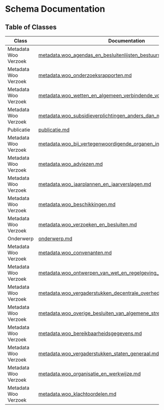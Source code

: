 # Schema Documentation

## Table of Classes

| Class | Documentation |
|-------|--------------|
| Metadata Woo Verzoek | [metadata.woo_agendas_en_besluitenlijsten_bestuurscolleges.md](metadata.woo_agendas_en_besluitenlijsten_bestuurscolleges.md) |
| Metadata Woo Verzoek | [metadata.woo_onderzoeksrapporten.md](metadata.woo_onderzoeksrapporten.md) |
| Metadata Woo Verzoek | [metadata.woo_wetten_en_algemeen_verbindende_voorschriften.md](metadata.woo_wetten_en_algemeen_verbindende_voorschriften.md) |
| Metadata Woo Verzoek | [metadata.woo_subsidieverplichtingen_anders_dan_met_beschikking.md](metadata.woo_subsidieverplichtingen_anders_dan_met_beschikking.md) |
| Publicatie | [publicatie.md](publicatie.md) |
| Metadata Woo Verzoek | [metadata.woo_bij_vertegenwoordigende_organen_ingekomen_stukken.md](metadata.woo_bij_vertegenwoordigende_organen_ingekomen_stukken.md) |
| Metadata Woo Verzoek | [metadata.woo_adviezen.md](metadata.woo_adviezen.md) |
| Metadata Woo Verzoek | [metadata.woo_jaarplannen_en_jaarverslagen.md](metadata.woo_jaarplannen_en_jaarverslagen.md) |
| Metadata Woo Verzoek | [metadata.woo_beschikkingen.md](metadata.woo_beschikkingen.md) |
| Metadata Woo Verzoek | [metadata.woo_verzoeken_en_besluiten.md](metadata.woo_verzoeken_en_besluiten.md) |
| Onderwerp | [onderwerp.md](onderwerp.md) |
| Metadata Woo Verzoek | [metadata.woo_convenanten.md](metadata.woo_convenanten.md) |
| Metadata Woo Verzoek | [metadata.woo_ontwerpen_van_wet_en_regelgeving_met_adviesaanvraag.md](metadata.woo_ontwerpen_van_wet_en_regelgeving_met_adviesaanvraag.md) |
| Metadata Woo Verzoek | [metadata.woo_vergaderstukken_decentrale_overheden.md](metadata.woo_vergaderstukken_decentrale_overheden.md) |
| Metadata Woo Verzoek | [metadata.woo_overige_besluiten_van_algemene_strekking.md](metadata.woo_overige_besluiten_van_algemene_strekking.md) |
| Metadata Woo Verzoek | [metadata.woo_bereikbaarheidsgegevens.md](metadata.woo_bereikbaarheidsgegevens.md) |
| Metadata Woo Verzoek | [metadata.woo_vergaderstukken_staten_generaal.md](metadata.woo_vergaderstukken_staten_generaal.md) |
| Metadata Woo Verzoek | [metadata.woo_organisatie_en_werkwijze.md](metadata.woo_organisatie_en_werkwijze.md) |
| Metadata Woo Verzoek | [metadata.woo_klachtoordelen.md](metadata.woo_klachtoordelen.md) |
